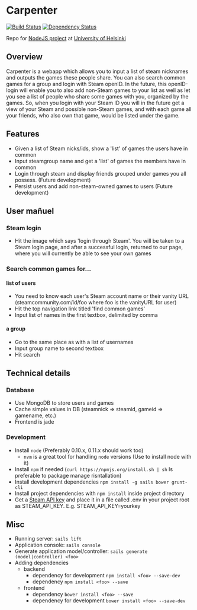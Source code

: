Carpenter
=========

[![Build Status](https://travis-ci.org/deiga/Carpenter.png?branch=dev)](https://travis-ci.org/deiga/Carpenter) [![Dependency Status](https://david-dm.org/deiga/Carpenter.png)](https://david-dm.org/deiga/Carpenter)

Repo for [NodeJS project](https://github.com/tuhoojabotti/NodeJS-ohjelmointiprojekti-k2014) at [University of Helsinki](https://www.cs.helsinki.fi/)

## Overview

Carpenter is a  webapp which allows you to input a list of steam nicknames and outputs the games these people share. You can also search common games for a group and login with Steam openID. In the future, this openID-login will enable you to also add non-Steam games to your list as well as let you see a list of people who share some games with you, organized by the games. So, when you login with your Steam ID you will in the future get a view of your Steam and possible non-Steam games, and with each game all your friends, who also own that game, would be listed under the game.

## Features

* Given a list of Steam nicks/ids, show a 'list' of games the users have in common
* Input steamgroup name and get a 'list' of games the members have in common
* Login through steam and display friends grouped under games you all possess. (Future development)
* Persist users and add non-steam-owned games to users (Future development)


## User mañuel

### Steam login

* Hit the image which says 'login through Steam'. You will be taken to a Steam login page, and after a successful login, returned to our page, where you will currently be able to see your own games

### Search common games for...

#### list of users

* You need to know each user's Steam account name or their vanity URL (steamcommunity.com/id/foo where foo is the vanityURL for user)
* Hit the top navigation link titled 'find common games'
* Input list of names in the first textbox, delimited by comma

#### a group

* Go to the same place as with a list of usernames
* Input group name to second textbox
* Hit search

## Technical details

### Database

* Use MongoDB to store users and games
* Cache simple values in DB (steamnick => steamid, gameid => gamename, etc.)
* Frontend is jade

### Development

* Install `node` (Preferably 0.10.x, 0.11.x should work too)
  * `nvm` is a great tool for handling `node` versions (Use to install node with it)
* Install `npm` if needed (`curl https://npmjs.org/install.sh | sh` Is preferable to package manage risntallation)
* Install development dependencies `npm install -g sails bower grunt-cli`
* Install project dependencies with `npm install` inside project directory
* Get a [Steam API key](https://steamcommunity.com/dev/apikey) and place it in a file called .env in your project root as STEAM_API_KEY. E.g. STEAM_API_KEY=yourkey


## Misc

* Running server: `sails lift`
* Application console: `sails console`
* Generate application model/controller: `sails generate (model|controller) <foo>`
* Adding dependencies
  * backend
    * dependency for development `npm install <foo> --save-dev`
    * dependency `npm install <foo> --save`
  * frontend
    * dependency  `bower install <foo> --save`
    * dependency for development `bower install <foo> --save-dev`
